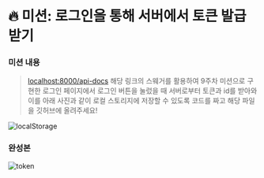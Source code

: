 # 🔥 미션: 로그인을 통해 서버에서 토큰 발급 받기

### 미션 내용

> [localhost:8000/api-docs](http://localhost:8000/api-docs) 해당 링크의 스웨거를 활용하여 9주차 미션으로 구현한 로그인 페이지에서 로그인 버튼을 눌렀을 때 서버로부터 토큰과 id를 받아와 이를 아래 사진과 같이 로컬 스토리지에 저장할 수 있도록 코드를 짜고 해당 파일을 깃허브에 올려주세요!

![localStorage](https://github.com/UMC-SMWU/5th_UMC_Web_B/assets/34948133/4bcbfee5-b0ef-4563-9632-ff17a3671c09)

### 완성본

![token](https://github.com/UMC-SMWU/5th_UMC_Web_B/assets/34948133/d6babc20-2972-471a-8e07-0aea1f8c1ac3)
